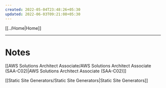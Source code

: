 ```yaml
---
created: 2022-05-04T23:48:26+05:30
updated: 2022-06-03T09:21:08+05:30
---
```

[[../Home|Home]]

---
# Notes
[[AWS Solutions Architect Associate/AWS Solutions Architect Associate (SAA-C02)|AWS Solutions Architect Associate (SAA-C02)]]

[[Static Site Generators/Static Site Generators|Static Site Generators]]
